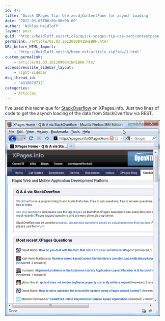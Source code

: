 ```yaml
---
id: 475
title: 'Quick XPages Tip: Use xe:djContentPane for asynch Loading'
date: '2012-03-05T00:00:00+00:00'
author: 'Niklas Heidloff'
layout: post
guid: 'http://heidloff.eu/article/quick-xpages-tip-use-xedjcontentpane-for-asynch-loading/'
permalink: /article/01.03.2012090841NHEBKH.htm/
URL_before_HTML_Import:
    - 'http://heidloff.net/nh/home.nsf/article.xsp?id=/1.html'
custom_permalink:
    - article/01.03.2012090841NHEBKH.htm/
accesspresslite_sidebar_layout:
    - right-sidebar
dsq_thread_id:
    - '4318870712'
categories:
    - Articles
---
```


 I’ve used this technique for [StackOverflow](http://xpages.info/so) on XPages.info. Just two lines of code to get the asynch loading of the data from StackOverflow via REST.

![image](/assets/img/2012/03/ajax.gif)